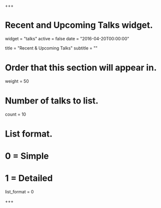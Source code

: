+++
# Recent and Upcoming Talks widget.
widget = "talks"
active = false
date = "2016-04-20T00:00:00"

title = "Recent & Upcoming Talks"
subtitle = ""

# Order that this section will appear in.
weight = 50

# Number of talks to list.
count = 10

# List format.
#   0 = Simple
#   1 = Detailed
list_format = 0

+++

